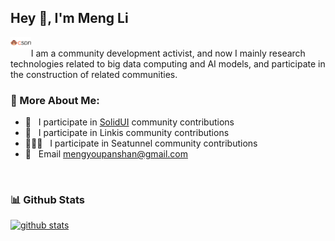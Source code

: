 ## Hey 👋, I'm Meng Li
<a href='https://blog.csdn.net/qq_19968255?type=blog'><img align='left' alt="csdn" src="img/csdn.png" height='18px'/></a>
<br/>
I am a community development activist, and now I mainly research technologies related to big data computing and AI models, and participate in the construction of related communities.
<br/>


### 🧐 More About Me:

- 🔭 &nbsp; I participate in [SolidUI](https://github.com/CloudOrc/SolidUI) community contributions
- 🤝 &nbsp; I participate in Linkis community contributions
- 👨🏻‍💻 &nbsp; I participate in Seatunnel community contributions
- 🎨 &nbsp; Email mengyoupanshan@gmail.com
<br>


### 📊 Github Stats
<a href=''>

![github stats](https://github-readme-stats.vercel.app/api?username=Dlimeng&show_icons=true)

</a>

<br>

